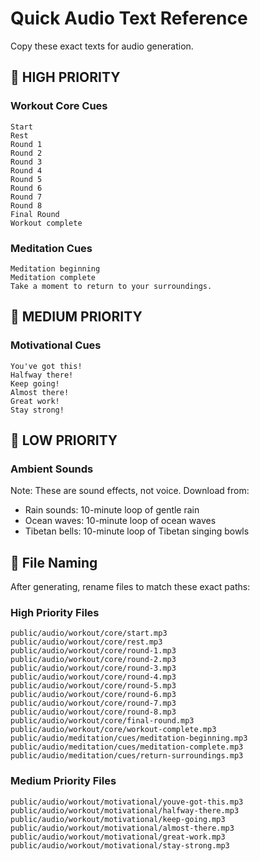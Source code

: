 # Quick Audio Text Reference

Copy these exact texts for audio generation.

## 🎯 HIGH PRIORITY

### Workout Core Cues
```
Start
Rest
Round 1
Round 2
Round 3
Round 4
Round 5
Round 6
Round 7
Round 8
Final Round
Workout complete
```

### Meditation Cues
```
Meditation beginning
Meditation complete
Take a moment to return to your surroundings.
```

## 🎯 MEDIUM PRIORITY

### Motivational Cues
```
You've got this!
Halfway there!
Keep going!
Almost there!
Great work!
Stay strong!
```

## 🎯 LOW PRIORITY

### Ambient Sounds
Note: These are sound effects, not voice. Download from:
- Rain sounds: 10-minute loop of gentle rain
- Ocean waves: 10-minute loop of ocean waves  
- Tibetan bells: 10-minute loop of Tibetan singing bowls

## 📁 File Naming

After generating, rename files to match these exact paths:

### High Priority Files
```
public/audio/workout/core/start.mp3
public/audio/workout/core/rest.mp3
public/audio/workout/core/round-1.mp3
public/audio/workout/core/round-2.mp3
public/audio/workout/core/round-3.mp3
public/audio/workout/core/round-4.mp3
public/audio/workout/core/round-5.mp3
public/audio/workout/core/round-6.mp3
public/audio/workout/core/round-7.mp3
public/audio/workout/core/round-8.mp3
public/audio/workout/core/final-round.mp3
public/audio/workout/core/workout-complete.mp3
public/audio/meditation/cues/meditation-beginning.mp3
public/audio/meditation/cues/meditation-complete.mp3
public/audio/meditation/cues/return-surroundings.mp3
```

### Medium Priority Files
```
public/audio/workout/motivational/youve-got-this.mp3
public/audio/workout/motivational/halfway-there.mp3
public/audio/workout/motivational/keep-going.mp3
public/audio/workout/motivational/almost-there.mp3
public/audio/workout/motivational/great-work.mp3
public/audio/workout/motivational/stay-strong.mp3
```
